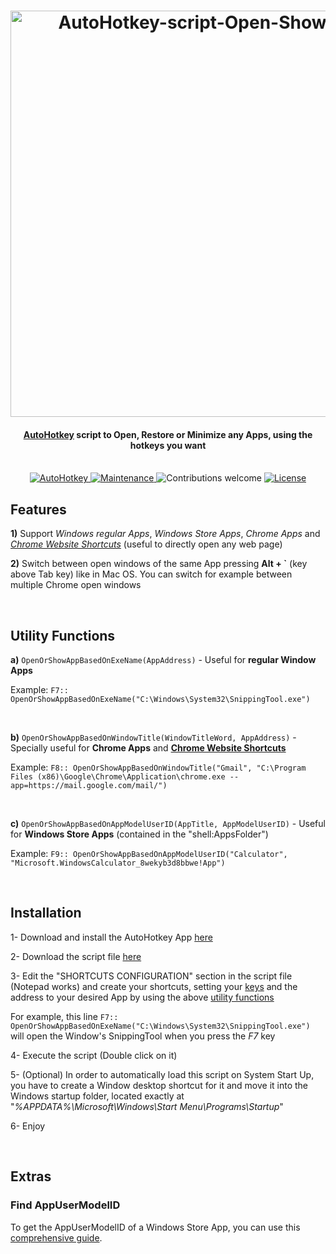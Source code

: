 <h1 align="center">
   <img src="https://github.com/JuanmaMenendez/AutoHotkey-script-Open-Show-Apps/raw/master/logo.png" alt="AutoHotkey-script-Open-Show-Apps" width="650px">    
</h1>

<h4 align="center"><a href="https://www.autohotkey.com/" target="_blank">AutoHotkey</a> script to Open, Restore or Minimize any Apps, using the hotkeys you want</h4>
<br /> 

<div align="center">
<a href="https://autohotkey.com" target="_blank"> 
    <img src="https://img.shields.io/badge/AutoHotkey-1.1-blue.svg" alt="AutoHotkey">
</a>
<a href="https://GitHub.com/JuanmaMenendez/AutoHotkey-script-Open-Show-Apps/graphs/commit-activity" target="_blank"> 
    <img src="https://img.shields.io/badge/Maintained%3F-yes-green.svg" alt="Maintenance">
</a>
<img src="https://img.shields.io/badge/contributions-welcome-orange.svg" alt="Contributions welcome">
<a href="https://github.com/JuanmaMenendez/AutoHotkey-script-Open-Show-Apps/blob/master/LICENSE" target="_blank">
<img src="https://img.shields.io/badge/license-MIT-blue.svg" alt="License">
</a>
</div>


## Features

**1)** Support *Windows regular Apps*, *Windows Store Apps*, *Chrome Apps* and [*Chrome Website Shortcuts*](https://www.laptopmag.com/articles/how-to-create-desktop-shortcuts-for-web-pages-using-chrome) (useful to directly open any web page)

**2)** Switch between open windows of the same App pressing **Alt + `** (key above Tab key) like in Mac OS. You can switch for example between multiple Chrome open windows 

<br /> 

## Utility Functions


**a)** `OpenOrShowAppBasedOnExeName(AppAddress)` - Useful for **regular Window Apps**

Example: `F7:: OpenOrShowAppBasedOnExeName("C:\Windows\System32\SnippingTool.exe")`

<br>

**b)** `OpenOrShowAppBasedOnWindowTitle(WindowTitleWord, AppAddress)` - Specially useful for **Chrome Apps** and [**Chrome Website Shortcuts**](https://www.laptopmag.com/articles/how-to-create-desktop-shortcuts-for-web-pages-using-chrome) 

Example: `F8:: OpenOrShowAppBasedOnWindowTitle("Gmail", "C:\Program Files (x86)\Google\Chrome\Application\chrome.exe --app=https://mail.google.com/mail/")`

<br>


**c)** `OpenOrShowAppBasedOnAppModelUserID(AppTitle, AppModelUserID)` - Useful for **Windows Store Apps** (contained in the "shell:AppsFolder\")

Example: `F9:: OpenOrShowAppBasedOnAppModelUserID("Calculator", "Microsoft.WindowsCalculator_8wekyb3d8bbwe!App")`
 
<br /> 

## Installation

1- Download and install the AutoHotkey App [here](https://www.autohotkey.com/)

2- Download the script file [here](https://github.com/JuanmaMenendez/AutoHotkey-script-Open-Show-Apps/releases/latest/download/AutoHotkey-script-Open-Show-Apps.ahk)

3- Edit the "SHORTCUTS CONFIGURATION" section in the script file (Notepad works) and create your shortcuts, setting your [keys](https://autohotkey.com/docs/KeyList.htm) and the address to your desired App by using the above [utility functions](https://github.com/JuanmaMenendez/AutoHotkey-script-Open-Show-Apps#utility-functions)

For example, this line `F7:: OpenOrShowAppBasedOnExeName("C:\Windows\System32\SnippingTool.exe")`  will open the Window's SnippingTool when you press the *F7* key

4- Execute the script (Double click on it)

5- (Optional) In order to automatically load this script on System Start Up, you have to create a Window desktop shortcut for it and move it into the Windows startup folder, located exactly at "*%APPDATA%\Microsoft\Windows\Start Menu\Programs\Startup*"

6- Enjoy

<br /> 

## Extras

### Find AppUserModelID

To get the AppUserModelID of a Windows Store App, you can use this [comprehensive guide](https://jcutrer.com/windows/find-aumid).
